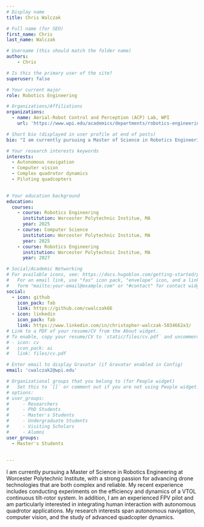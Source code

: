 ```yaml
---
# Display name
title: Chris Walczak

# Full name (for SEO)
first_name: Chris
last_name: Walczak

# Username (this should match the folder name)
authors:
    - Chris

# Is this the primary user of the site?
superuser: false

# Your current major 
role: Robotics Engineering

# Organizations/Affiliations
organizations:
  - name: Aerial-Robot Control and Perception (ACP) Lab, WPI
    url: 'https://www.wpi.edu/academics/departments/robotics-engineering/research/groups'

# Short bio (displayed in user profile at end of posts)
bio: "I am currently pursuing a Master of Science in Robotics Engineering at Worcester Polytechnic Institute, with a strong passion for advancing drone technologies that are both complex and reliable. My recent experience includes conducting experiments on the efficiency and dynamics of a VTOL continuous tilt-rotor system. In addition, I am an experienced FPV pilot and am particularly interested in integrating human interaction with autonomous quadrotor applications. My research interests span autonomous navigation, computer vision, and the study of advanced quadcopter dynamics." 

# Your research interests keywords
interests:
  - Autonomous navigation
  - Computer vision
  - Complex quadrotor dynamics
  - Piloting quadcopters
  

# Your education background
education:
  courses:
    - course: Robotics Engineering
      institution: Worcester Polytechnic Institue, MA
      year: 2025
    - course: Computer Science
      institution: Worcester Polytechnic Institue, MA
      year: 2025
    - course: Robotics Engineering
      institution: Worcester Polytechnic Institue, MA
      year: 2027

# Social/Academic Networking
# For available icons, see: https://docs.hugoblox.com/getting-started/page-builder/#icons
#   For an email link, use "fas" icon pack, "envelope" icon, and a link in the
#   form "mailto:your-email@example.com" or "#contact" for contact widget.
social:
  - icon: github
    icon_pack: fab
    link: https://github.com/cwalczak66
  - icon: linkedin
    icon_pack: fab
    link: https://www.linkedin.com/in/christopher-walczak-5034662a3/
# Link to a PDF of your resume/CV from the About widget.
# To enable, copy your resume/CV to `static/files/cv.pdf` and uncomment the lines below.
# - icon: cv
#   icon_pack: ai
#   link: files/cv.pdf

# Enter email to display Gravatar (if Gravatar enabled in Config)
email: 'cwalczak2@wpi.edu'

# Organizational groups that you belong to (for People widget)
#   Set this to `[]` or comment out if you are not using People widget.
# options: 
# user_groups:
#     - Researchers
#     - PhD Students
#     - Master's Students
#     - Undergraduate Students
#     - Visiting Scholars
#     - Alumni
user_groups:
  - Master's Students
  
  
---
```

I am currently pursuing a Master of Science in Robotics Engineering at Worcester Polytechnic Institute, with a strong passion for advancing drone technologies that are both complex and reliable. My recent experience includes conducting experiments on the efficiency and dynamics of a VTOL continuous tilt-rotor system. In addition, I am an experienced FPV pilot and am particularly interested in integrating human interaction with autonomous quadrotor applications. My research interests span autonomous navigation, computer vision, and the study of advanced quadcopter dynamics.

